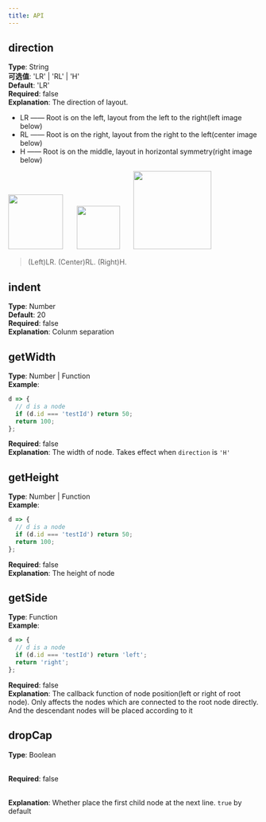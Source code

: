 ```yaml
---
title: API
---
```


## direction

**Type**: String<br />**可选值**: 'LR' | 'RL' | 'H'<br />**Default**: 'LR'<br />**Required**: false<br />**Explanation**: The direction of layout.

- LR —— Root is on the left, layout from the left to the right(left image below)<br />
- RL —— Root is on the right, layout from the right to the left(center image below)<br />
- H —— Root is on the middle, layout in horizontal symmetry(right image below)

<img src='https://gw.alipayobjects.com/mdn/rms_f8c6a0/afts/img/A*wZ5zTLzeVxgAAAAAAAAAAABkARQnAQ' width=110/>&nbsp;&nbsp;&nbsp;&nbsp;&nbsp;&nbsp;&nbsp;<img src='https://gw.alipayobjects.com/mdn/rms_f8c6a0/afts/img/A*q-fCSryViNMAAAAAAAAAAABkARQnAQ' width=87/>&nbsp;&nbsp;&nbsp;&nbsp;&nbsp;&nbsp;&nbsp;<img src='https://gw.alipayobjects.com/mdn/rms_f8c6a0/afts/img/A*O3fxTqaoipUAAAAAAAAAAABkARQnAQ' width=157/>

> (Left)LR. (Center)RL. (Right)H.

## indent

**Type**: Number<br />**Default**: 20<br />**Required**: false<br />**Explanation**: Colunm separation

## getWidth

**Type**: Number | Function<br />**Example**:

```javascript
d => {
  // d is a node
  if (d.id === 'testId') return 50;
  return 100;
};
```

**Required**: false<br />**Explanation**: The width of node. Takes effect when `direction` is `'H'`

## getHeight

**Type**: Number | Function<br />**Example**:

```javascript
d => {
  // d is a node
  if (d.id === 'testId') return 50;
  return 100;
};
```

**Required**: false<br />**Explanation**: The height of node

## getSide

**Type**: Function<br />**Example**:

```javascript
d => {
  // d is a node
  if (d.id === 'testId') return 'left';
  return 'right';
};
```

**Required**: false<br />**Explanation**: The callback function of node position(left or right of root node). Only affects the nodes which are connected to the root node directly. And the descendant nodes will be placed according to it


## dropCap

**Type**: Boolean 

<br />**Required**: false

<br />**Explanation**: Whether place the first child node at the next line. `true` by default


